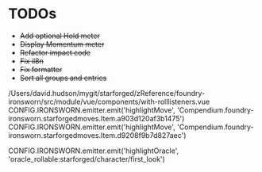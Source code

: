 # TODOs

- ~~Add optional Hold meter~~
- ~~Display Momentum meter~~
- ~~Refactor impact code~~
- ~~Fix il8n~~
- ~~Fix formatter~~
- ~~Sort all groups and entries~~

/Users/david.hudson/mygit/starforged/zReference/foundry-ironsworn/src/module/vue/components/with-rolllisteners.vue
CONFIG.IRONSWORN.emitter.emit('highlightMove', 'Compendium.foundry-ironsworn.starforgedmoves.Item.a903d120af3b1475')
CONFIG.IRONSWORN.emitter.emit('highlightMove', 'Compendium.foundry-ironsworn.starforgedmoves.Item.d9208f9b7d827aec')

CONFIG.IRONSWORN.emitter.emit('highlightOracle', 'oracle_rollable:starforged/character/first_look')